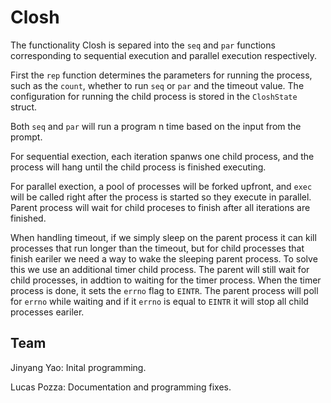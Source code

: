 # Closh

The functionality Closh is separed into the `seq` and `par` functions corresponding to sequential execution and parallel execution respectively.

First the `rep` function determines the parameters for running the process, such as the `count`, whether to run `seq` or `par` and the timeout value. The configuration for running the child process is stored in the `CloshState` struct.

 Both `seq` and `par` will run a program n time based on the input from the prompt.

For sequential exection, each iteration spanws one child process, and the process will hang until the child process is finished executing.

For parallel exection, a pool of processes will be forked upfront, and `exec` will be called right after the process is started so they execute in parallel. Parent process will wait for child proceses to finish after all iterations are finished.

When handling timeout, if we simply sleep on the parent process it can kill processes that run longer than the timeout, but for child processes that finish eariler we need a way to wake the sleeping parent process. To solve this we use an additional timer child process. The parent will still wait for child processes, in addtion to waiting for the timer process. When the timer process is done, it sets the `errno` flag to `EINTR`. The parent process will poll for `errno` while waiting and if it `errno` is equal to `EINTR` it will stop all child processes eariler.

## Team

Jinyang Yao: Inital programming.

Lucas Pozza: Documentation and programming fixes.